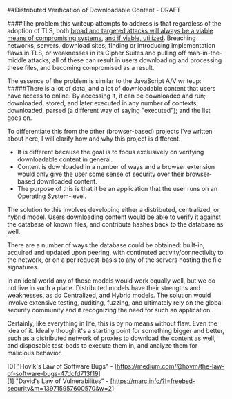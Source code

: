 ##Distributed Verification of Downloadable Content - DRAFT

####The problem this writeup attempts to address is that regardless of the adoption of TLS, both [broad and targeted attacks will always be a viable means of compromising systems][0], [and if viable, utilized][1]. Breaching networks, servers, download sites; finding or introducing implementation flaws in TLS, or weaknesses in its Cipher Suites and pulling off man-in-the-middle attacks; all of these can result in users downloading and processing these files, and becoming compromised as a result.

The essence of the problem is similar to the JavaScript A/V writeup:
#####There is a lot of data, and a lot of downloadable content that users have access to online. By accessing it, it can be downloaded and run; downloaded, stored, and later executed in any number of contexts; downloaded, parsed (a different way of saying "executed"); and the list goes on.

To differentiate this from the other (browser-based) projects I've written about here, I will clarify how and why this project is different.
- It is different because the goal is to focus exclusively on verifying downloadable content in general.
- Content is downloaded in a number of ways and a browser extension would only give the user some sense of security over their browser-based downloaded content.
- The purpose of this is that it be an application that the user runs on an Operating System-level.

The solution to this involves developing either a distributed, centralized, or hybrid model. Users downloading content would be able to verify it against the database of known files, and contribute hashes back to the database as well.

There are a number of ways the database could be obtained: built-in, acquired and updated upon peering, with continuted activity/connectivity to the network, or on a per request-basis to any of the servers hosting the file signatures.

In an ideal world any of these models would work equally well, but we do not live in such a place. Distributed models have their strengths and weaknesses, as do Centralized, and Hybrid models. The solution would involve extensive testing, auditing, fuzzing, and ultimately rely on the global security community and it recognizing the need for such an application.

Certainly, like everything in life, this is by no means without flaw. Even the idea of it. Ideally though it's a starting point for something bigger and better, such as a distributed network of proxies to download the content as well, and disposable test-beds to execute them in, and analyze them for malicious behavior.

[0]: https://medium.com/@hovm/the-law-of-software-bugs-47dcfd713f19 "Hovik's Law of Software Bugs"
[1]: https://marc.info/?l=freebsd-security&m=139715957600570&w=2 "David's Law of Vulnerabilites"
<html>
  <body>
    <text>
      &#91;0&#93;&nbsp;"Hovik's Law of Software Bugs"&nbsp;-&nbsp;&#91;<a href="https://medium.com/@hovm/the-law-of-software-bugs-47dcfd713f19">https://medium.com/@hovm/the-law-of-software-bugs-47dcfd713f19<a/>&#93;<br/>
      &#91;1&#93;&nbsp;"David's Law of Vulnerabilites"&nbsp;-&nbsp;&#91;<a href="https://marc.info/?l=freebsd-security&m=139715957600570&w=2">https://marc.info/?l=freebsd-security&m=139715957600570&w=2<a/>&#93;<br/>
    <text/>
   <body/>
<html/>
